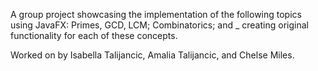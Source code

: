 A group project showcasing the implementation of the following topics using JavaFX: Primes, GCD, LCM; Combinatorics; and _ creating original functionality for each of these concepts.

Worked on by Isabella Talijancic, Amalia Talijancic, and Chelse Miles.
